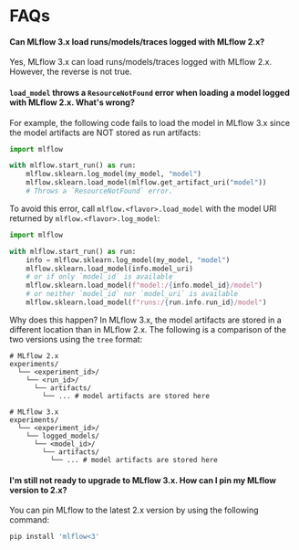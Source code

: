 # FAQs

#### Can MLflow 3.x load runs/models/traces logged with MLflow 2.x?

Yes, MLflow 3.x can load runs/models/traces logged with MLflow 2.x. However, the reverse is not true.

#### `load_model` throws a `ResourceNotFound` error when loading a model logged with MLflow 2.x. What's wrong?

For example, the following code fails to load the model in MLflow 3.x since the model artifacts are NOT stored as run artifacts:

```python
import mlflow

with mlflow.start_run() as run:
    mlflow.sklearn.log_model(my_model, "model")
    mlflow.sklearn.load_model(mlflow.get_artifact_uri("model"))
    # Throws a `ResourceNotFound` error.
```

To avoid this error, call `mlflow.<flavor>.load_model` with the model URI returned by `mlflow.<flavor>.log_model`:

```python
import mlflow

with mlflow.start_run() as run:
    info = mlflow.sklearn.log_model(my_model, "model")
    mlflow.sklearn.load_model(info.model_uri)
    # or if only `model_id` is available
    mlflow.sklearn.load_model(f"model:/{info.model_id}/model")
    # or neither `model_id` nor `model_uri` is available
    mlflow.sklearn.load_model(f"runs:/{run.info.run_id}/model")
```

Why does this happen? In MLflow 3.x, the model artifacts are stored in a different location than in MLflow 2.x. The following is a comparison of the two versions using the `tree` format:

```shell
# MLflow 2.x
experiments/
  └── <experiment_id>/
    └── <run_id>/
      └── artifacts/
        └── ... # model artifacts are stored here

# MLflow 3.x
experiments/
  └── <experiment_id>/
    └── logged_models/
      └── <model_id>/
        └── artifacts/
          └── ... # model artifacts are stored here
```

#### I'm still not ready to upgrade to MLflow 3.x. How can I pin my MLflow version to 2.x?

You can pin MLflow to the latest 2.x version by using the following command:

```bash
pip install 'mlflow<3'
```
